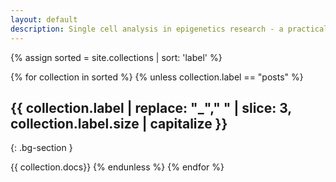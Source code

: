```yaml
---
layout: default
description: Single cell analysis in epigenetics research - a practical course for students of the LMU Munich
---
```



{% assign sorted = site.collections | sort: 'label' %}

{% for collection in sorted %}
{% unless collection.label == "posts" %}
## {{ collection.label  | replace: "_"," " | slice: 3, collection.label.size | capitalize  }}
{: .bg-section }

{{ collection.docs}}
{% endunless %}
{% endfor %}
